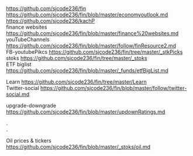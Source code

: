 



https://github.com/sjcode236/fin    
https://github.com/sjcode236/fin/blob/master/economyoutlook.md     
https://github.com/sjcode236/kachP     
finance websites https://github.com/sjcode236/fin/blob/master/finance%20websites.md    
youTubeChannels https://github.com/sjcode236/fin/blob/master/follow/finResource2.md    
FB-youtubePikcs  https://github.com/sjcode236/fin/tree/master/_stkPicks    
stoks https://github.com/sjcode236/fin/tree/master/_stoks     
ETF biglist https://github.com/sjcode236/fin/blob/master/_funds/etfBigList.md  

Learn https://github.com/sjcode236/fin/tree/master/Learn     
Twitter-social https://github.com/sjcode236/fin/blob/master/follow/twitter-social.md     

upgrade-downgrade  https://github.com/sjcode236/fin/blob/master/updownRatings.md      

.   
.   

Oil prices & tickers https://github.com/sjcode236/fin/blob/master/_stoks/oil.md       
